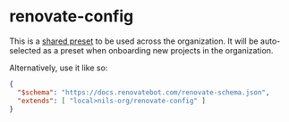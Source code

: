 # renovate-config

This is a [shared preset](https://docs.renovatebot.com/config-presets/) to be used across the organization.
It will be auto-selected as a preset when onboarding new projects in the organization.

Alternatively, use it like so:

```json
{
  "$schema": "https://docs.renovatebot.com/renovate-schema.json",
  "extends": [ "local>nils-org/renovate-config" ]
}
```
